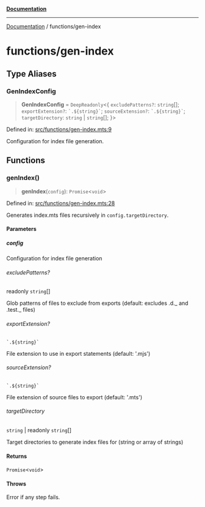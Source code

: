[**Documentation**](../README.md)

---

[Documentation](../README.md) / functions/gen-index

# functions/gen-index

## Type Aliases

### GenIndexConfig

> **GenIndexConfig** = `DeepReadonly`\<\{ `excludePatterns?`: `string`[]; `exportExtension?`: `` `.${string}` ``; `sourceExtension?`: `` `.${string}` ``; `targetDirectory`: `string` \| `string`[]; \}\>

Defined in: [src/functions/gen-index.mts:9](https://github.com/noshiro-pf/ts-repo-utils/blob/main/src/functions/gen-index.mts#L9)

Configuration for index file generation.

## Functions

### genIndex()

> **genIndex**(`config`): `Promise`\<`void`\>

Defined in: [src/functions/gen-index.mts:28](https://github.com/noshiro-pf/ts-repo-utils/blob/main/src/functions/gen-index.mts#L28)

Generates index.mts files recursively in `config.targetDirectory`.

#### Parameters

##### config

Configuration for index file generation

###### excludePatterns?

readonly `string`[]

Glob patterns of files to exclude from exports (default: excludes .d._ and .test._ files)

###### exportExtension?

`` `.${string}` ``

File extension to use in export statements (default: '.mjs')

###### sourceExtension?

`` `.${string}` ``

File extension of source files to export (default: '.mts')

###### targetDirectory

`string` \| readonly `string`[]

Target directories to generate index files for (string or array of strings)

#### Returns

`Promise`\<`void`\>

#### Throws

Error if any step fails.
